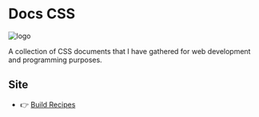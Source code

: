 # Docs CSS
![logo](https://assenfuego.com/dist/dev/css.svg)

A collection of CSS documents that I have gathered for web development and programming purposes.

## Site
* 👉 [Build Recipes](https://github.com/jsohndata/docs-build-recipes)
